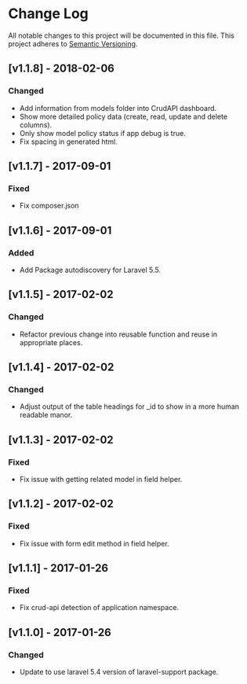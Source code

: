 # Change Log
All notable changes to this project will be documented in this file.
This project adheres to [Semantic Versioning](http://semver.org/).

## [v1.1.8] - 2018-02-06
### Changed
- Add information from models folder into CrudAPI dashboard.
- Show more detailed policy data (create, read, update and delete columns).
- Only show model policy status if app debug is true.
- Fix spacing in generated html.

## [v1.1.7] - 2017-09-01
### Fixed
- Fix composer.json

## [v1.1.6] - 2017-09-01
### Added
- Add Package autodiscovery for Laravel 5.5.

## [v1.1.5] - 2017-02-02
### Changed
 - Refactor previous change into reusable function and reuse in appropriate places.

## [v1.1.4] - 2017-02-02
### Changed
 - Adjust output of the table headings for _id to show in a more human readable manor.

## [v1.1.3] - 2017-02-02
### Fixed
 - Fix issue with getting related model in field helper.

## [v1.1.2] - 2017-02-02
### Fixed
 - Fix issue with form edit method in field helper.

## [v1.1.1] - 2017-01-26
### Fixed
 - Fix crud-api detection of application namespace.

## [v1.1.0] - 2017-01-26
### Changed
 - Update to use laravel 5.4 version of laravel-support package.